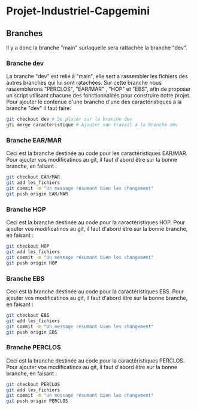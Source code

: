 # Projet-Industriel-Capgemini

## Branches 
  Il y a donc la branche "main" surlaquelle sera rattachée la branche "dev".
### Branche dev
  La branche "dev" est relié à "main", elle sert a rassembler les fichiers des autres branches qui lui sont ratachées. 
  Sur cette branche nous rassemblerons "PERCLOS", "EAR/MAR" , "HOP" et "EBS", afin de proposer un script utilisant chacune des fonctionnalités pour construire notre projet.
  Pour ajouter le contenue d'une branche d'une des caractéristiques à la branche "dev" il faut faire:
  ```bash
  git checkout dev # Se placer sur la branche dev
  gti merge caracteristique # Ajouter son travail à la branche dev 
  ```

### Branche EAR/MAR
  Ceci est la branche destinée au code pour les caractéristiques EAR/MAR.
  Pour ajouter vos modificatinos au git, il faut d'abord être sur la bonne branche, en faisant :
  ```bash
  git checkout EAR/MAR
  git add les_fichiers
  git commit -m "Un message résumant bien les changement"
  git push origin EAR/MAR
  ```

### Branche HOP
  Ceci est la branche destinée au code pour la caractéristiques HOP.
  Pour ajouter vos modificatinos au git, il faut d'abord être sur la bonne branche, en faisant :
  ```bash
  git checkout HOP
  git add les_fichiers
  git commit -m "Un message résumant bien les changement"
  git push origin HOP
  ```

### Branche EBS
  
  Ceci est la branche destinée au code pour la caractéristiques EBS.
  Pour ajouter vos modificatinos au git, il faut d'abord être sur la bonne branche, en faisant :
  ```bash
  git checkout EBS
  git add les_fichiers
  git commit -m "Un message résumant bien les changement"
  git push origin EBS
  ```

### Branche PERCLOS

  Ceci est la branche destinée au code pour la caractéristiques PERCLOS.
  Pour ajouter vos modificatinos au git, il faut d'abord être sur la bonne branche, en faisant :
  ```bash
  git checkout PERCLOS
  git add les_fichiers
  git commit -m "Un message résumant bien les changement"
  git push origin PERCLOS
  ```